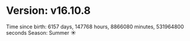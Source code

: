 # Version: v16.10.8
Time since birth: 6157 days, 147768 hours, 8866080 minutes, 531964800 seconds
Season: Summer ☀️
